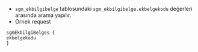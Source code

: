 - `sgm_ekbilgibelge` tablosundaki `sgm_ekbilgibelge.ekbelgekodu` değerleri arasında arama yapılır.
- Ornek request
```
sgmEkbilgiBelges {
ekbelgekodu
}
```